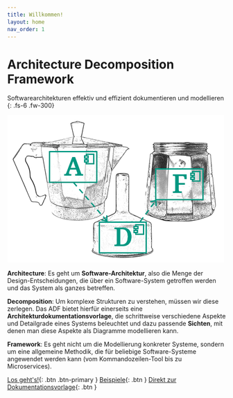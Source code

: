 ```yaml
---
title: Willkommen!
layout: home
nav_order: 1
---
```


# Architecture Decomposition Framework

Softwarearchitekturen effektiv und effizient dokumentieren und modellieren
{: .fs-6 .fw-300}

![logo](assets/images/adf-logo500x340.png)

**Architecture**: Es geht um **Software-Architektur**, also die Menge der Design-Entscheidungen, die über ein Software-System getroffen werden und das System als ganzes betreffen.

**Decomposition**: Um komplexe Strukturen zu verstehen, müssen wir diese zerlegen. Das ADF bietet hierfür einerseits eine **Architekturdokumentationsvorlage**, die schrittweise verschiedene Aspekte und Detailgrade eines Systems beleuchtet und dazu passende **Sichten**, mit denen man diese Aspekte als Diagramme modellieren kann.

**Framework**: Es geht nicht um die Modellierung konkreter Systeme, sondern um eine allgemeine Methodik, die für beliebige Software-Systeme angewendet werden kann (vom Kommandozeilen-Tool bis zu Microservices).

[Los geht's!](pages/about.html){: .btn .btn-primary }
[Beispiele](pages/documentation/examples.html){: .btn }
[Direkt zur Dokumentationsvorlage](pages/documentation/#verwendung-der-dokumentationsvorlage){: .btn }
